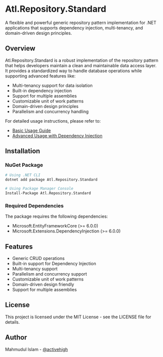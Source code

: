 # Atl.Repository.Standard

A flexible and powerful generic repository pattern implementation for .NET applications that supports dependency injection, multi-tenancy, and domain-driven design principles.

## Overview

Atl.Repository.Standard is a robust implementation of the repository pattern that helps developers maintain a clean and maintainable data access layer. It provides a standardized way to handle database operations while supporting advanced features like:

- Multi-tenancy support for data isolation
- Built-in dependency injection
- Support for multiple assemblies
- Customizable unit of work patterns
- Domain-driven design principles
- Parallelism and concurrency handling

For detailed usage instructions, please refer to:
- [Basic Usage Guide](usage.md#basic-usage)
- [Advanced Usage with Dependency Injection](usage.md#advanced-usage-with-dependency-injection)

## Installation

### NuGet Package

```bash
# Using .NET CLI
dotnet add package Atl.Repository.Standard

# Using Package Manager Console
Install-Package Atl.Repository.Standard
```

### Required Dependencies

The package requires the following dependencies:
- Microsoft.EntityFrameworkCore (>= 6.0.0)
- Microsoft.Extensions.DependencyInjection (>= 6.0.0)

## Features

- Generic CRUD operations
- Built-in support for Dependency Injection
- Multi-tenancy support
- Parallelism and concurrency support
- Customizable unit of work patterns
- Domain-driven design friendly
- Support for multiple assemblies

## License

This project is licensed under the MIT License - see the LICENSE file for details.

## Author

Mahmudul Islam - [@activehigh](https://activehigh.wordpress.com/)
